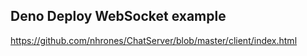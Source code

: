 ## Deno Deploy WebSocket example

https://github.com/nhrones/ChatServer/blob/master/client/index.html
